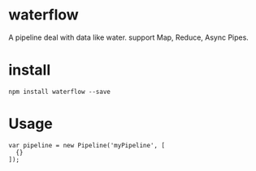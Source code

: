 # waterflow
A pipeline deal with data like water. support Map, Reduce, Async Pipes.

# install

```
npm install waterflow --save
```

# Usage

```
var pipeline = new Pipeline('myPipeline', [
  {}
]);
```
